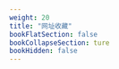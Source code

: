 ```yaml
---
weight: 20
title: "网址收藏"
bookFlatSection: false
bookCollapseSection: ture
bookHidden: false
---
```


